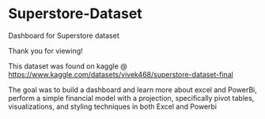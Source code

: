 # Superstore-Dataset
Dashboard for Superstore dataset

Thank you for viewing!

This dataset was found on kaggle @ https://www.kaggle.com/datasets/vivek468/superstore-dataset-final

The goal was to build a dashboard and learn more about excel and PowerBi, perform a simple financial model with a projection, specifically pivot tables, visualizations, and styling techniques in both Excel and Powerbi

